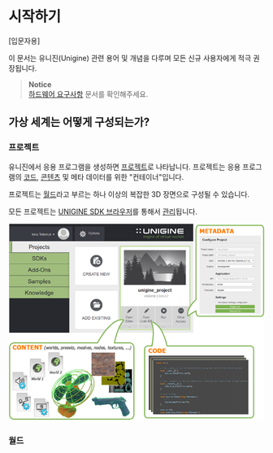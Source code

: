 # 시작하기

[입문자용]

이 문서는 유니진(Unigine) 관련 용어 및 개념을 다루며 모든 신규 사용자에게 적극 권장됩니다.

> <b>Notice</b>   
> [하드웨어 요구사항](./시스템%20요구사항.md) 문서를 확인해주세요.

## 가상 세계는 어떻게 구성되는가?

### 프로젝트

유니진에서 응용 프로그램을 생성하면 [프로젝트](../SDK%20브라우저/프로젝트.md)로 나타납니다. 프로젝트는 응용 프로그램의 [코드](../프로그래밍/프로그래밍.md), [콘텐츠](../콘텐츠%20제작/콘텐츠%20제작.md) 및 메타 데이터를 위한 "컨테이너"입니다.

프로젝트는 [월드](###월드)라고 부르는 하나 이상의 복잡한 3D 장면으로 구성될 수 있습니다.

모든 프로젝트는 [UNIGINE SDK 브라우저](../SDK%20브라우저/SDK%20브라우저.md)를 통해서 [관리](./프로젝트%20워크플로우.md)됩니다.

<img src="./project_concept.png">

### 월드
